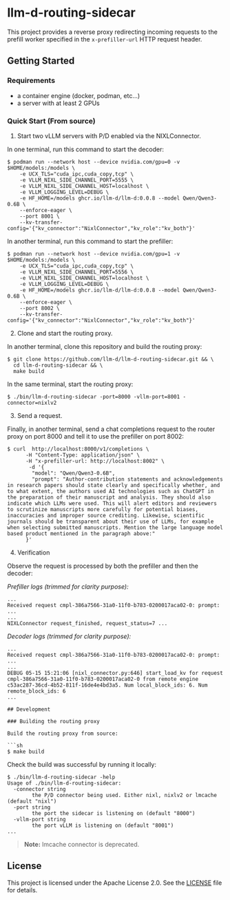 # llm-d-routing-sidecar

This project provides a reverse proxy redirecting incoming requests to the prefill worker specified in the `x-prefiller-url` HTTP request header.

## Getting Started

### Requirements

- a container engine (docker, podman, etc...)
- a server with at least 2 GPUs

### Quick Start (From source)

1. Start two vLLM servers with P/D enabled via the NIXLConnector.

In one terminal, run this command to start the decoder:

```
$ podman run --network host --device nvidia.com/gpu=0 -v $HOME/models:/models \
    -e UCX_TLS="cuda_ipc,cuda_copy,tcp" \
    -e VLLM_NIXL_SIDE_CHANNEL_PORT=5555 \
    -e VLLM_NIXL_SIDE_CHANNEL_HOST=localhost \
    -e VLLM_LOGGING_LEVEL=DEBUG \
    -e HF_HOME=/models ghcr.io/llm-d/llm-d:0.0.8 --model Qwen/Qwen3-0.6B \
    --enforce-eager \
    --port 8001 \
    --kv-transfer-config='{"kv_connector":"NixlConnector","kv_role":"kv_both"}'
```

In another terminal, run this command to start the prefiller:

```
$ podman run --network host --device nvidia.com/gpu=1 -v $HOME/models:/models \
    -e UCX_TLS="cuda_ipc,cuda_copy,tcp" \
    -e VLLM_NIXL_SIDE_CHANNEL_PORT=5556 \
    -e VLLM_NIXL_SIDE_CHANNEL_HOST=localhost \
    -e VLLM_LOGGING_LEVEL=DEBUG \
    -e HF_HOME=/models ghcr.io/llm-d/llm-d:0.0.8 --model Qwen/Qwen3-0.6B \
    --enforce-eager \
    --port 8002 \
    --kv-transfer-config='{"kv_connector":"NixlConnector","kv_role":"kv_both"}'
```

2. Clone and start the routing proxy.

In another terminal, clone this repository and build the routing proxy:

```
$ git clone https://github.com/llm-d/llm-d-routing-sidecar.git && \
  cd llm-d-routing-sidecar && \
  make build
```

In the same terminal, start the routing proxy:

```
$ ./bin/llm-d-routing-sidecar -port=8000 -vllm-port=8001 -connector=nixlv2
```

3. Send a request.

Finally, in another terminal, send a chat completions request to the router proxy on port 8000 and tell it to use the prefiller on port 8002:

```
$ curl  http://localhost:8000/v1/completions \
      -H "Content-Type: application/json" \
      -H "x-prefiller-url: http://localhost:8002" \
       -d '{
        "model": "Qwen/Qwen3-0.6B",
        "prompt": "Author-contribution statements and acknowledgements in research papers should state clearly and specifically whether, and to what extent, the authors used AI technologies such as ChatGPT in the preparation of their manuscript and analysis. They should also indicate which LLMs were used. This will alert editors and reviewers to scrutinize manuscripts more carefully for potential biases, inaccuracies and improper source crediting. Likewise, scientific journals should be transparent about their use of LLMs, for example when selecting submitted manuscripts. Mention the large language model based product mentioned in the paragraph above:"
      }'
```

4. Verification

Observe the request is processed by both the prefiller and then the decoder:

*Prefiller logs (trimmed for clarity purpose):*

```
...
Received request cmpl-386a7566-31a0-11f0-b783-0200017aca02-0: prompt: ...
...
NIXLConnector request_finished, request_status=7 ...
```

*Decoder logs (trimmed for clarity purpose):*
```
...
Received request cmpl-386a7566-31a0-11f0-b783-0200017aca02-0: prompt: ...
...
DEBUG 05-15 15:21:06 [nixl_connector.py:646] start_load_kv for request cmpl-386a7566-31a0-11f0-b783-0200017aca02-0 from remote engine c53ac287-36cd-4b52-811f-16de4e4bd3a5. Num local_block_ids: 6. Num remote_block_ids: 6
...

## Development

### Building the routing proxy

Build the routing proxy from source:

```sh
$ make build
```

Check the build was successful by running it locally:

```
$ ./bin/llm-d-routing-sidecar -help
Usage of ./bin/llm-d-routing-sidecar:
  -connector string
        the P/D connector being used. Either nixl, nixlv2 or lmcache (default "nixl")
  -port string
        the port the sidecar is listening on (default "8000")
  -vllm-port string
        the port vLLM is listening on (default "8001")
...
```

> **Note:** lmcache connector is deprecated.


## License

This project is licensed under the Apache License 2.0. See the [LICENSE](./LICENSE) file for details.
